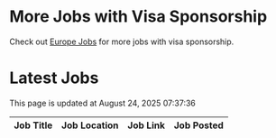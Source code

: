# More Jobs with Visa Sponsorship

Check out [Europe Jobs](https://github.com/sureshparimi/europejobs#latest-jobs) for more jobs with visa sponsorship.

# Latest Jobs

This page is updated at August 24, 2025 07:37:36

| Job Title | Job Location | Job Link | Job Posted |
| --- | --- | --- | --- |
